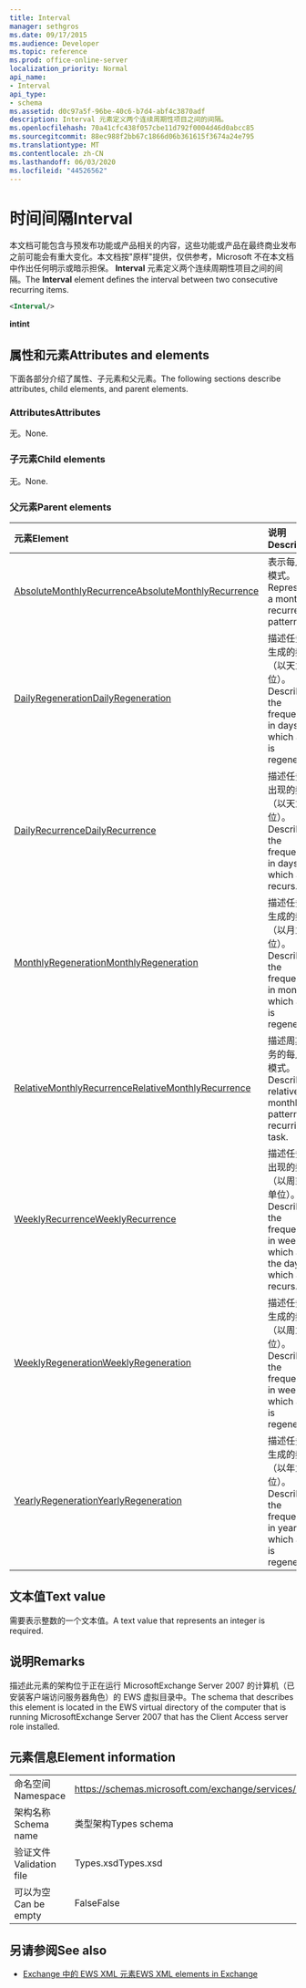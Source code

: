 ```yaml
---
title: Interval
manager: sethgros
ms.date: 09/17/2015
ms.audience: Developer
ms.topic: reference
ms.prod: office-online-server
localization_priority: Normal
api_name:
- Interval
api_type:
- schema
ms.assetid: d0c97a5f-96be-40c6-b7d4-abf4c3870adf
description: Interval 元素定义两个连续周期性项目之间的间隔。
ms.openlocfilehash: 70a41cfc438f057cbe11d792f0004d46d0abcc85
ms.sourcegitcommit: 88ec988f2bb67c1866d06b361615f3674a24e795
ms.translationtype: MT
ms.contentlocale: zh-CN
ms.lasthandoff: 06/03/2020
ms.locfileid: "44526562"
---
```

# <a name="interval"></a><span data-ttu-id="ddc03-103">时间间隔</span><span class="sxs-lookup"><span data-stu-id="ddc03-103">Interval</span></span>

<span data-ttu-id="ddc03-104">本文档可能包含与预发布功能或产品相关的内容，这些功能或产品在最终商业发布之前可能会有重大变化。本文档按"原样"提供，仅供参考，Microsoft 不在本文档中作出任何明示或暗示担保。 **Interval** 元素定义两个连续周期性项目之间的间隔。</span><span class="sxs-lookup"><span data-stu-id="ddc03-104">The **Interval** element defines the interval between two consecutive recurring items.</span></span> 
  
```xml
<Interval/>
```

 <span data-ttu-id="ddc03-105">**int**</span><span class="sxs-lookup"><span data-stu-id="ddc03-105">**int**</span></span>
## <a name="attributes-and-elements"></a><span data-ttu-id="ddc03-106">属性和元素</span><span class="sxs-lookup"><span data-stu-id="ddc03-106">Attributes and elements</span></span>

<span data-ttu-id="ddc03-107">下面各部分介绍了属性、子元素和父元素。</span><span class="sxs-lookup"><span data-stu-id="ddc03-107">The following sections describe attributes, child elements, and parent elements.</span></span>
  
### <a name="attributes"></a><span data-ttu-id="ddc03-108">Attributes</span><span class="sxs-lookup"><span data-stu-id="ddc03-108">Attributes</span></span>

<span data-ttu-id="ddc03-109">无。</span><span class="sxs-lookup"><span data-stu-id="ddc03-109">None.</span></span>
  
### <a name="child-elements"></a><span data-ttu-id="ddc03-110">子元素</span><span class="sxs-lookup"><span data-stu-id="ddc03-110">Child elements</span></span>

<span data-ttu-id="ddc03-111">无。</span><span class="sxs-lookup"><span data-stu-id="ddc03-111">None.</span></span>
  
### <a name="parent-elements"></a><span data-ttu-id="ddc03-112">父元素</span><span class="sxs-lookup"><span data-stu-id="ddc03-112">Parent elements</span></span>

|<span data-ttu-id="ddc03-113">**元素**</span><span class="sxs-lookup"><span data-stu-id="ddc03-113">**Element**</span></span>|<span data-ttu-id="ddc03-114">**说明**</span><span class="sxs-lookup"><span data-stu-id="ddc03-114">**Description**</span></span>|
|:-----|:-----|
|[<span data-ttu-id="ddc03-115">AbsoluteMonthlyRecurrence</span><span class="sxs-lookup"><span data-stu-id="ddc03-115">AbsoluteMonthlyRecurrence</span></span>](absolutemonthlyrecurrence.md) <br/> |<span data-ttu-id="ddc03-116">表示每月重复模式。</span><span class="sxs-lookup"><span data-stu-id="ddc03-116">Represents a monthly recurrence pattern.</span></span>  <br/> |
|[<span data-ttu-id="ddc03-117">DailyRegeneration</span><span class="sxs-lookup"><span data-stu-id="ddc03-117">DailyRegeneration</span></span>](dailyregeneration.md) <br/> |<span data-ttu-id="ddc03-118">描述任务重新生成的频率（以天为单位）。</span><span class="sxs-lookup"><span data-stu-id="ddc03-118">Describes the frequency, in days, in which a task is regenerated.</span></span>  <br/> |
|[<span data-ttu-id="ddc03-119">DailyRecurrence</span><span class="sxs-lookup"><span data-stu-id="ddc03-119">DailyRecurrence</span></span>](dailyrecurrence.md) <br/> |<span data-ttu-id="ddc03-120">描述任务重复出现的频率（以天为单位）。</span><span class="sxs-lookup"><span data-stu-id="ddc03-120">Describes the frequency, in days, in which a task recurs.</span></span>  <br/> |
|[<span data-ttu-id="ddc03-121">MonthlyRegeneration</span><span class="sxs-lookup"><span data-stu-id="ddc03-121">MonthlyRegeneration</span></span>](monthlyregeneration.md) <br/> |<span data-ttu-id="ddc03-122">描述任务重新生成的频率（以月为单位）。</span><span class="sxs-lookup"><span data-stu-id="ddc03-122">Describes the frequency, in months, in which a task is regenerated.</span></span>  <br/> |
|[<span data-ttu-id="ddc03-123">RelativeMonthlyRecurrence</span><span class="sxs-lookup"><span data-stu-id="ddc03-123">RelativeMonthlyRecurrence</span></span>](relativemonthlyrecurrence.md) <br/> |<span data-ttu-id="ddc03-124">描述周期性任务的每月相对模式。</span><span class="sxs-lookup"><span data-stu-id="ddc03-124">Describes a relative monthly pattern for a recurring task.</span></span>  <br/> |
|[<span data-ttu-id="ddc03-125">WeeklyRecurrence</span><span class="sxs-lookup"><span data-stu-id="ddc03-125">WeeklyRecurrence</span></span>](weeklyrecurrence.md) <br/> |<span data-ttu-id="ddc03-126">描述任务重复出现的频率（以周或天为单位）。</span><span class="sxs-lookup"><span data-stu-id="ddc03-126">Describes the frequency, in weeks, in which and the days on which a task recurs.</span></span>  <br/> |
|[<span data-ttu-id="ddc03-127">WeeklyRegeneration</span><span class="sxs-lookup"><span data-stu-id="ddc03-127">WeeklyRegeneration</span></span>](weeklyregeneration.md) <br/> |<span data-ttu-id="ddc03-128">描述任务重新生成的频率（以周为单位）。</span><span class="sxs-lookup"><span data-stu-id="ddc03-128">Describes the frequency, in weeks, in which a task is regenerated.</span></span>  <br/> |
|[<span data-ttu-id="ddc03-129">YearlyRegeneration</span><span class="sxs-lookup"><span data-stu-id="ddc03-129">YearlyRegeneration</span></span>](yearlyregeneration.md) <br/> |<span data-ttu-id="ddc03-130">描述任务重新生成的频率（以年为单位）。</span><span class="sxs-lookup"><span data-stu-id="ddc03-130">Describes the frequency, in years, in which a task is regenerated.</span></span>  <br/> |
   
## <a name="text-value"></a><span data-ttu-id="ddc03-131">文本值</span><span class="sxs-lookup"><span data-stu-id="ddc03-131">Text value</span></span>

<span data-ttu-id="ddc03-132">需要表示整数的一个文本值。</span><span class="sxs-lookup"><span data-stu-id="ddc03-132">A text value that represents an integer is required.</span></span>
  
## <a name="remarks"></a><span data-ttu-id="ddc03-133">说明</span><span class="sxs-lookup"><span data-stu-id="ddc03-133">Remarks</span></span>

<span data-ttu-id="ddc03-134">描述此元素的架构位于正在运行 MicrosoftExchange Server 2007 的计算机（已安装客户端访问服务器角色）的 EWS 虚拟目录中。</span><span class="sxs-lookup"><span data-stu-id="ddc03-134">The schema that describes this element is located in the EWS virtual directory of the computer that is running MicrosoftExchange Server 2007 that has the Client Access server role installed.</span></span>
  
## <a name="element-information"></a><span data-ttu-id="ddc03-135">元素信息</span><span class="sxs-lookup"><span data-stu-id="ddc03-135">Element information</span></span>

|||
|:-----|:-----|
|<span data-ttu-id="ddc03-136">命名空间</span><span class="sxs-lookup"><span data-stu-id="ddc03-136">Namespace</span></span>  <br/> |https://schemas.microsoft.com/exchange/services/2006/types  <br/> |
|<span data-ttu-id="ddc03-137">架构名称</span><span class="sxs-lookup"><span data-stu-id="ddc03-137">Schema name</span></span>  <br/> |<span data-ttu-id="ddc03-138">类型架构</span><span class="sxs-lookup"><span data-stu-id="ddc03-138">Types schema</span></span>  <br/> |
|<span data-ttu-id="ddc03-139">验证文件</span><span class="sxs-lookup"><span data-stu-id="ddc03-139">Validation file</span></span>  <br/> |<span data-ttu-id="ddc03-140">Types.xsd</span><span class="sxs-lookup"><span data-stu-id="ddc03-140">Types.xsd</span></span>  <br/> |
|<span data-ttu-id="ddc03-141">可以为空</span><span class="sxs-lookup"><span data-stu-id="ddc03-141">Can be empty</span></span>  <br/> |<span data-ttu-id="ddc03-142">False</span><span class="sxs-lookup"><span data-stu-id="ddc03-142">False</span></span>  <br/> |
   
## <a name="see-also"></a><span data-ttu-id="ddc03-143">另请参阅</span><span class="sxs-lookup"><span data-stu-id="ddc03-143">See also</span></span>



- [<span data-ttu-id="ddc03-144">Exchange 中的 EWS XML 元素</span><span class="sxs-lookup"><span data-stu-id="ddc03-144">EWS XML elements in Exchange</span></span>](ews-xml-elements-in-exchange.md)

